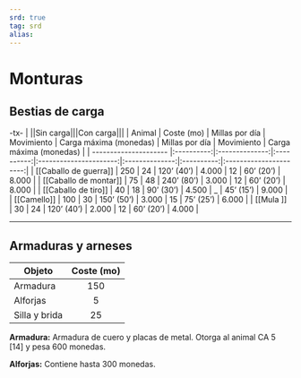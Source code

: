 ```yaml
---
srd: true
tag: srd
alias: 
---
```

# Monturas
## Bestias de carga

-tx-
| ||Sin carga|||Con carga|||
| Animal                | Coste (mo) | Millas por día | Movimiento | Carga máxima (monedas) | Millas por día | Movimiento | Carga máxima (monedas) |
| --------------------- |:----------:|:--------------:|:----------:|:----------------------:|:--------------:|:----------:|:----------------------:|
| [[Caballo de guerra]] |    250     |       24       | 120’ (40’) |         4.000          |       12       | 60’ (20’)  |         8.000          |
| [[Caballo de montar]] |     75     |       48       | 240’ (80’) |         3.000          |       12       | 60’ (20’)  |         8.000          |
| [[Caballo de tiro]]   |     40     |       18       | 90’ (30’)  |         4.500          |       _        | 45’ (15’)  |         9.000          |
| [[Camello]]           |    100     |       30       | 150’ (50’) |         3.000          |       15       | 75’ (25’)  |         6.000          |
| [[Mula ]]             |     30     |       24       | 120’ (40’) |         2.000          |       12       | 60’ (20’)  |         4.000          |

---
## Armaduras y arneses

|   Objeto         |   Coste (mo)  |
|------------------|:-------------:|
|   Armadura       |       150     |
|   Alforjas       |        5      |
|   Silla y brida  |       25      |

**Armadura:** Armadura de cuero y placas de metal. Otorga al animal CA 5 [14] y pesa 600 monedas. 

**Alforjas:** Contiene hasta 300 monedas.
